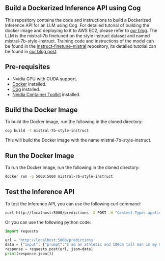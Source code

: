 ## Build a Dockerized Inference API using Cog
This repository contains the code and instructions to build a Dockerized Inference API for an LLM using Cog. For detailed tutorial of building the docker image and deploying to it to AWS EC2, please refer to [our blog](https://blog.neuralwork.ai/).
The LLM is the mistral-7b finetuned on the style instruct dataset and named mistral-7b-style-instruct. Training code and instructions of the model can be found in the [instruct-finetune-mistral](https://github.com/neuralwork/instruct-finetune-mistral) repository, its detailed tutotial can be found in [our blog post](https://blog.neuralwork.ai/an-llm-fine-tuning-cookbook-with-mistral-7b/).

## Pre-requisites
- Nvidia GPU with CUDA support.
- [Docker](https://www.docker.com/) installed.
- [Cog](https://github.com/replicate/cog) installed.
- [Nvidia Container Toolkit](https://docs.nvidia.com/datacenter/cloud-native/container-toolkit/latest/install-guide.html) installed.

## Build the Docker Image
To build the Docker image, run the following in the cloned directory:
```bash
cog build -t mistral-7b-style-instruct
```
This will build the Docker image with the name mistral-7b-style-instruct.

## Run the Docker Image
To run the Docker image, run the following in the cloned directory:
```bash
docker run -p 5000:5000 mistral-7b-style-instruct
```
## Test the Inference API
To test the Inference API, you can use the following curl command:

```bash
curl http://localhost:5000/predictions -X POST -H "Content-Type: application/json" -d '{"input": {"prompt":"I am an athletic and 180cm tall man in my mid twenties, I have a rectangle shaped body with slightly broad shoulders and have a sleek,casual style. I usually prefer darker colors.", "event": "I am going to a wedding."}}'
```
Or you can use the following python code:
```python
import requests

url = 'http://localhost:5000/predictions'
data = {"input": {"prompt":"I am an athletic and 180cm tall man in my mid twenties, I have a rectangle shaped body with slightly broad shoulders and have a sleek,casual style. I usually prefer darker colors.", "event": "I am going to a wedding."}}
response = requests.post(url, json=data)
print(response.json())
```
